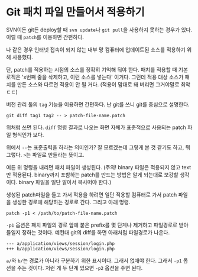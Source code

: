 # Git 패치 파일 만들어서 적용하기 

SVN이든 git든 deploy할 때 `svn update`나 `git pull`을 사용하지 못하는 경우가 있다. 이럴 때 `patch`를 이용하면 간편하다.

나 같은 경우 인터넷 접속이 되지 않는 내부 망 컴퓨터에 업데이트된 소스를 적용하기 위해 사용했다.

단, patch를 적용하는 시점의 소스를 정확히 기억해 둬야 한다. 패치를 적용할 때 기본 로직은 'x번째 줄을 삭제하고, 이런 소스를 넣는다' 이거다. 그런데 적용 대상 소스가 패치를 만든 소스와 다르면 적용이 안 될 거다. (적용이 맘대로 돼 버리면 그거야말로 최악 ㄷㄷ)

버전 관리 툴의 `tag` 기능을 이용하면 간편하다. 난 git를 쓰니 git를 중심으로 설명한다.

    git diff tag1 tag2 -- > patch-file-name.patch

위처럼 쓰면 된다. `diff` 명령 결과로 나오는 화면 자체가 표준적으로 사용되는 patch 파일 형식인가 보다.

위에서 `--`는 표준출력을 하라는 의미인가? 잘 모르겠는데 그렇게 본 것 같기도 하고, 뭐 그렇다. `>`는 파일로 만들라는 뜻이고.

여튼 위 명령을 내리면 패치 파일이 생성된다. (주의! binary 파일은 적용되지 않고 text만 적용된다. binary까지 포함하는 patch를 만드는 방법은 알게 되는대로 보강할 생각이다. binary 파일을 일단 알아서 복사떠야 한다.)

생성된 patch파일을 들고 가서 적용을 하려면 일단 적용할 컴퓨터로 가서 patch 파일을 생성한 경로에 해당하는 경로로 간다. 그리고 아래 명령.

    patch -p1 < /path/to/patch-file-name.patch

`-p1` 옵션은 패치 파일의 경로 앞에 붙은 prefix를 몇 단계나 제거하고 파일경로로 받아들일지 정하는 것이다. 예컨대 git의 diff를 하면 아래처럼 파일경로가 나온다.

    --- a/application/views/session/login.php
	+++ b/application/views/session/login.php

`a/`와 `b/`는 경로가 아니라 구분하기 위한 표시이다. 그래서 없애야 한다. 그래서 `-p1` 옵션을 주는 것이다. 저런 게 두 단계 있으면 `-p2` 옵션을 주면 된다.
